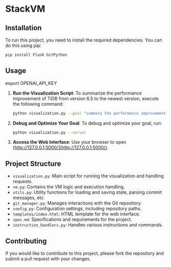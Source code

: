 # StackVM

## Installation

To run this project, you need to install the required dependencies. You can do this using pip:


```bash
pip install Flask GitPython
```

## Usage

 export OPENAI_API_KEY

1. **Run the Visualization Script**: 
   To summarize the performance improvement of TiDB from version 6.5 to the newest version, execute the following command:
   ```bash
   python visualization.py --goal "summary the performance improvement of tidb from version 6.5 to newest version"
   ```

2. **Debug and Optimize Your Goal**: 
   To debug and optimize your goal, run:
   ```bash
   python visualization.py --server
   ```

3. **Access the Web Interface**: 
   Use your browser to open [http://127.0.0.1:5000/](http://127.0.0.1:5000/).

## Project Structure

- `visualization.py`: Main script for running the visualization and handling requests.
- `vm.py`: Contains the VM logic and execution handling.
- `utils.py`: Utility functions for loading and saving state, parsing commit messages, etc.
- `git_manager.py`: Manages interactions with the Git repository.
- `config.py`: Configuration settings, including repository paths.
- `templates/index.html`: HTML template for the web interface.
- `spec.md`: Specifications and requirements for the project.
- `instruction_handlers.py`: Handles various instructions and commands.

## Contributing

If you would like to contribute to this project, please fork the repository and submit a pull request with your changes.

